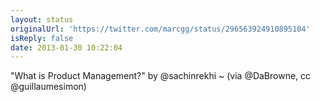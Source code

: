 ```yaml
---
layout: status
originalUrl: 'https://twitter.com/marcgg/status/296563924910895104'
isReply: false
date: 2013-01-30 10:22:04
---
```


"What is Product Management?" by @sachinrekhi ~ (via @DaBrowne, cc @guillaumesimon)
